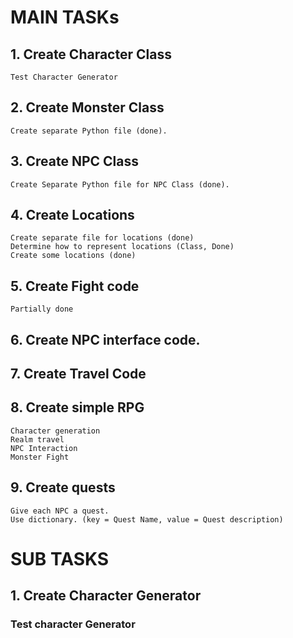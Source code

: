 # MAIN TASKs
## 1. Create Character Class
    Test Character Generator
## 2. Create Monster Class
    Create separate Python file (done).
## 3. Create NPC Class
    Create Separate Python file for NPC Class (done).
## 4. Create Locations
    Create separate file for locations (done)
    Determine how to represent locations (Class, Done)
    Create some locations (done)
## 5. Create Fight code
    Partially done
## 6. Create NPC interface code.
## 7. Create Travel Code
## 8. Create simple RPG
    Character generation
    Realm travel
    NPC Interaction
    Monster Fight
## 9. Create quests 
    Give each NPC a quest.
    Use dictionary. (key = Quest Name, value = Quest description)
    
# SUB TASKS

## 1. Create Character Generator
### Test character Generator